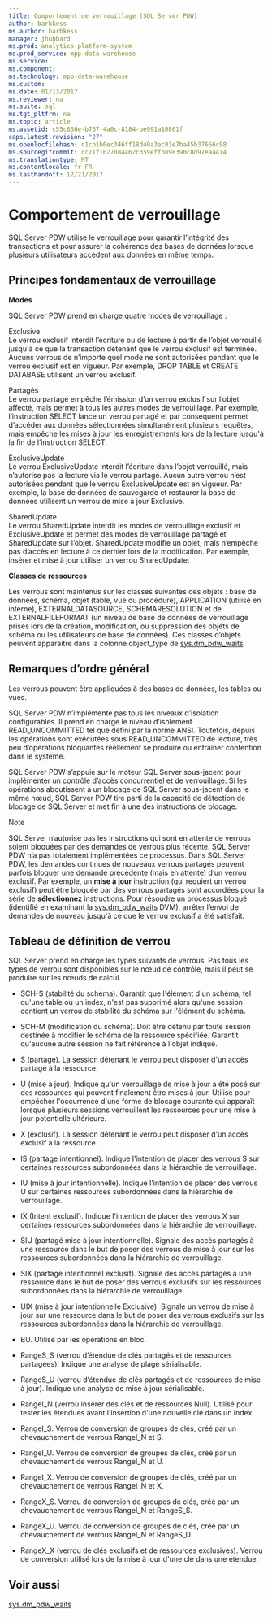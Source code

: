 ```yaml
---
title: Comportement de verrouillage (SQL Server PDW)
author: barbkess
ms.author: barbkess
manager: jhubbard
ms.prod: analytics-platform-system
ms.prod_service: mpp-data-warehouse
ms.service: 
ms.component: 
ms.technology: mpp-data-warehouse
ms.custom: 
ms.date: 01/13/2017
ms.reviewer: na
ms.suite: sql
ms.tgt_pltfrm: na
ms.topic: article
ms.assetid: c55c636e-b767-4a0c-8184-be991a10801f
caps.latest.revision: "27"
ms.openlocfilehash: c1cb1b0ec346ff18d40a3ac03e7ba45b37666c98
ms.sourcegitcommit: cc71f1027884462c359effb898390c8d97eaa414
ms.translationtype: MT
ms.contentlocale: fr-FR
ms.lasthandoff: 12/21/2017
---
```

# <a name="locking-behavior"></a>Comportement de verrouillage
SQL Server PDW utilise le verrouillage pour garantir l’intégrité des transactions et pour assurer la cohérence des bases de données lorsque plusieurs utilisateurs accèdent aux données en même temps.  
  
## <a name="Basics"></a>Principes fondamentaux de verrouillage  
**Modes**  
  
SQL Server PDW prend en charge quatre modes de verrouillage :  
  
Exclusive  
Le verrou exclusif interdit l’écriture ou de lecture à partir de l’objet verrouillé jusqu'à ce que la transaction détenant que le verrou exclusif est terminée. Aucuns verrous de n’importe quel mode ne sont autorisées pendant que le verrou exclusif est en vigueur. Par exemple, DROP TABLE et CREATE DATABASE utilisent un verrou exclusif.  
  
Partagés  
Le verrou partagé empêche l’émission d’un verrou exclusif sur l’objet affecté, mais permet à tous les autres modes de verrouillage. Par exemple, l’instruction SELECT lance un verrou partagé et par conséquent permet d’accéder aux données sélectionnées simultanément plusieurs requêtes, mais empêche les mises à jour les enregistrements lors de la lecture jusqu'à la fin de l’instruction SELECT.  
  
ExclusiveUpdate  
Le verrou ExclusiveUpdate interdit l’écriture dans l’objet verrouillé, mais n’autorise pas la lecture via le verrou partagé. Aucun autre verrou n’est autorisées pendant que le verrou ExclusiveUpdate est en vigueur. Par exemple, la base de données de sauvegarde et restaurer la base de données utilisent un verrou de mise à jour Exclusive.  
  
SharedUpdate  
Le verrou SharedUpdate interdit les modes de verrouillage exclusif et ExclusiveUpdate et permet des modes de verrouillage partagé et SharedUpdate sur l’objet. SharedUpdate modifie un objet, mais n’empêche pas d’accès en lecture à ce dernier lors de la modification. Par exemple, insérer et mise à jour utiliser un verrou SharedUpdate.  
  
**Classes de ressources**  
  
Les verrous sont maintenus sur les classes suivantes des objets : base de données, schéma, objet (table, vue ou procédure), APPLICATION (utilisé en interne), EXTERNALDATASOURCE, SCHEMARESOLUTION et de EXTERNALFILEFORMAT (un niveau de base de données de verrouillage prises lors de la création, modification, ou suppression des objets de schéma ou les utilisateurs de base de données). Ces classes d’objets peuvent apparaître dans la colonne object_type de [sys.dm_pdw_waits](../relational-databases/system-dynamic-management-views/sys-dm-pdw-waits-transact-sql.md).  
  
## <a name="Remarks"></a>Remarques d’ordre général  
Les verrous peuvent être appliquées à des bases de données, les tables ou vues.  
  
SQL Server PDW n’implémente pas tous les niveaux d’isolation configurables. Il prend en charge le niveau d’isolement READ_UNCOMMITTED tel que défini par la norme ANSI. Toutefois, depuis les opérations sont exécutées sous READ_UNCOMMITTED de lecture, très peu d’opérations bloquantes réellement se produire ou entraîner contention dans le système.  
  
SQL Server PDW s’appuie sur le moteur SQL Server sous-jacent pour implémenter un contrôle d’accès concurrentiel et de verrouillage. Si les opérations aboutissent à un blocage de SQL Server sous-jacent dans le même nœud, SQL Server PDW tire parti de la capacité de détection de blocage de SQL Server et met fin à une des instructions de blocage.  
  
> [!NOTE]  
> SQL Server n’autorise pas les instructions qui sont en attente de verrous soient bloquées par des demandes de verrous plus récente. SQL Server PDW n’a pas totalement implémentées ce processus. Dans SQL Server PDW, les demandes continues de nouveaux verrous partagés peuvent parfois bloquer une demande précédente (mais en attente) d’un verrou exclusif. Par exemple, un **mise à jour** instruction (qui requiert un verrou exclusif) peut être bloquée par des verrous partagés sont accordées pour la série de **sélectionnez** instructions. Pour résoudre un processus bloqué (identifié en examinant la [sys.dm_pdw_waits](../relational-databases/system-dynamic-management-views/sys-dm-pdw-waits-transact-sql.md) DVM), arrêter l’envoi de demandes de nouveau jusqu'à ce que le verrou exclusif a été satisfait.  
  
## <a name="lock-definition-table"></a>Tableau de définition de verrou  
SQL Server prend en charge les types suivants de verrous. Pas tous les types de verrou sont disponibles sur le nœud de contrôle, mais il peut se produire sur les nœuds de calcul.  
  
-   SCH-S (stabilité du schéma). Garantit que l'élément d'un schéma, tel qu'une table ou un index, n'est pas supprimé alors qu'une session contient un verrou de stabilité du schéma sur l'élément du schéma.  
  
-   SCH-M (modification du schéma). Doit être détenu par toute session destinée à modifier le schéma de la ressource spécifiée. Garantit qu'aucune autre session ne fait référence à l'objet indiqué.  
  
-   S (partagé). La session détenant le verrou peut disposer d'un accès partagé à la ressource.  
  
-   U (mise à jour). Indique qu'un verrouillage de mise à jour a été posé sur des ressources qui peuvent finalement être mises à jour. Utilisé pour empêcher l'occurrence d'une forme de blocage courante qui apparaît lorsque plusieurs sessions verrouillent les ressources pour une mise à jour potentielle ultérieure.  
  
-   X (exclusif). La session détenant le verrou peut disposer d'un accès exclusif à la ressource.  
  
-   IS (partage intentionnel). Indique l'intention de placer des verrous S sur certaines ressources subordonnées dans la hiérarchie de verrouillage.  
  
-   IU (mise à jour intentionnelle). Indique l'intention de placer des verrous U sur certaines ressources subordonnées dans la hiérarchie de verrouillage.  
  
-   IX (Intent exclusif). Indique l'intention de placer des verrous X sur certaines ressources subordonnées dans la hiérarchie de verrouillage.  
  
-   SIU (partagé mise à jour intentionnelle). Signale des accès partagés à une ressource dans le but de poser des verrous de mise à jour sur les ressources subordonnées dans la hiérarchie de verrouillage.  
  
-   SIX (partage intentionnel exclusif). Signale des accès partagés à une ressource dans le but de poser des verrous exclusifs sur les ressources subordonnées dans la hiérarchie de verrouillage.  
  
-   UIX (mise à jour intentionnelle Exclusive). Signale un verrou de mise à jour sur une ressource dans le but de poser des verrous exclusifs sur les ressources subordonnées dans la hiérarchie de verrouillage.  
  
-   BU. Utilisé par les opérations en bloc.  
  
-   RangeS_S (verrou d’étendue de clés partagés et de ressources partagées). Indique une analyse de plage sérialisable.  
  
-   RangeS_U (verrou d’étendue de clés partagés et de ressources de mise à jour). Indique une analyse de mise à jour sérialisable.  
  
-   RangeI_N (verrou insérer des clés et de ressources Null). Utilisé pour tester les étendues avant l'insertion d'une nouvelle clé dans un index.  
  
-   RangeI_S. Verrou de conversion de groupes de clés, créé par un chevauchement de verrous RangeI_N et S.  
  
-   RangeI_U. Verrou de conversion de groupes de clés, créé par un chevauchement de verrous RangeI_N et U.  
  
-   RangeI_X. Verrou de conversion de groupes de clés, créé par un chevauchement de verrous RangeI_N et X.  
  
-   RangeX_S. Verrou de conversion de groupes de clés, créé par un chevauchement de verrous RangeI_N et RangeS_S.  
  
-   RangeX_U. Verrou de conversion de groupes de clés, créé par un chevauchement de verrous RangeI_N et RangeS_U.  
  
-   RangeX_X (verrou de clés exclusifs et de ressources exclusives). Verrou de conversion utilisé lors de la mise à jour d'une clé dans une étendue.  
  
## <a name="see-also"></a>Voir aussi  
<!-- MISSING LINKS 
[Common Metadata Query Examples &#40;SQL Server PDW&#41;](../sqlpdw/common-metadata-query-examples-sql-server-pdw.md)  
-->
[sys.dm_pdw_waits](../relational-databases/system-dynamic-management-views/sys-dm-pdw-waits-transact-sql.md)  
  
